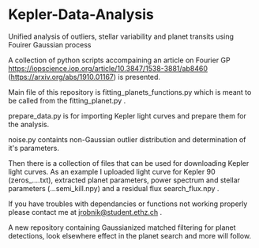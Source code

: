 # Kepler-Data-Analysis
Unified analysis of outliers, stellar variability and planet transits using Fouirer Gaussian process

A collection of python scripts accompaining an article on Fourier GP https://iopscience.iop.org/article/10.3847/1538-3881/ab8460 (https://arxiv.org/abs/1910.01167) is presented.

Main file of this repository is fitting_planets_functions.py which is meant to be called from the fitting_planet.py .

prepare_data.py is for importing Kepler light curves and prepare them for the analysis. 

noise.py containts non-Gaussian outlier distribution and determination of it's parameters.

Then there is a collection of files that can be used for downloading Kepler light curves. As an example I uploaded light curve for Kepler 90 (zeros_....txt), extracted planet parameters, power spectrum and stellar parameters (...semi_kill.npy) and a residual flux search_flux.npy .

If you have troubles with dependancies or functions not working properly please contact me at jrobnik@student.ethz.ch .

A new repository containing Gaussianized matched filtering for planet detections, look elsewhere effect in the planet search and more will follow.
